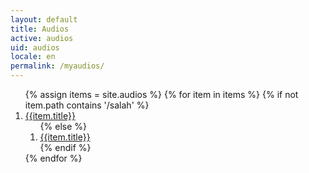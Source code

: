 ```yaml
---
layout: default
title: Audios
active: audios
uid: audios
locale: en
permalink: /myaudios/
---
```


<ol>
{% assign items = site.audios %}
{% for item in items %}
  {% if not item.path contains '/salah' %}
  <li>
    <a href="{{item.url}}">{{item.title}}</a>
    <ol>
  {% else %}
      <li><a href="{{item.url}}">{{item.title}}</a></li>
  {% endif %}
    </ol>
  </li>
{% endfor %}
<ol>
